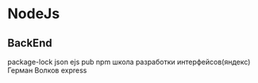 # NodeJs


## BackEnd

package-lock
json
ejs
pub
npm
школа разработки интерфейсов(яндекс) Герман Волков
express	

